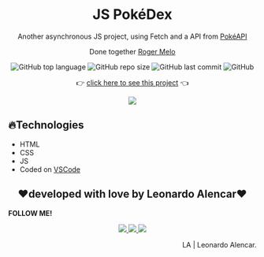 <h1 align="center">JS PokéDex</h1>
<p align="center">Another asynchronous JS project, using Fetch and a API from <a href="https://pokeapi.co/">PokéAPI</a></p>
<p align="center">Done together <a href="https://www.youtube.com/watch?v=Uptu3NrBFBM&t=1388s">Roger Melo</a></p>

<p align="center">
  <img alt="GitHub top language" src="https://img.shields.io/github/languages/top/AlencarLeo/JS-PokeDex?style=for-the-badge">
  <img alt="GitHub repo size" src="https://img.shields.io/github/repo-size/AlencarLeo/JS-PokeDex?style=for-the-badge">
  <img alt="GitHub last commit" src="https://img.shields.io/github/last-commit/AlencarLeo/JS-PokeDex?style=for-the-badge">
  <img alt="GitHub" src="https://img.shields.io/github/license/AlencarLeo/JS-PokeDex?style=for-the-badge">
</p>

<p align="center">
  👉 <a href="https://alencarleo.github.io/JS-PokeDex/">click here to see this project</a> 👈
</p>

<p align="center">
  <img src="/readme/demo.gif">
</p>

<h2>🔥Technologies</h2>
<ul>
  <li>HTML</li>
  <li>CSS</li>
  <li>JS</li>
  <li>Coded on <a href="https://code.visualstudio.com/">VSCode</a></li>
</ul>


<h2 align="center">❤️developed with love by Leonardo Alencar❤️</h2>
<p><b>FOLLOW ME!</b></p>

<p align="center">
  <a href="https://www.instagram.com/leonardoaprado/">
    <img src="https://img.shields.io/badge/Instagram-E4405F?style=for-the-badge&logo=instagram&logoColor=white">
  </a>
  
  <a href="https://www.linkedin.com/in/leonardo-alencar-5749aa1b0/">
    <img src="https://img.shields.io/badge/LinkedIn-0077B5?style=for-the-badge&logo=linkedin&logoColor=white">
  </a>
  
  <a href="https://github.com/AlencarLeo">
    <img src="https://img.shields.io/badge/GitHub-100000?style=for-the-badge&logo=github&logoColor=white">
  </a>
</p>

<p align="right">LA | Leonardo Alencar.</p>
